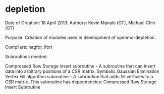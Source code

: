 depletion
=========

Date of Creation: 18 April 2013.
Authors: Kevin Manalo (GT), Michael Chin (GT)

Purpose: Creation of modules used in development of openmc-depletion.

Compilers: nagfor, ifort

Subroutines needed: 

Compressed Row Storage Insert subroutine - A subroutine that can insert data into arbitrary positions of a CSR matrix.
Symbolic Gaussian Elimination Vertex Fill algorithm subroutine - A subroutine that adds fill verticies to a CSR matrix.
      This subroutine has dependencies: Compressed Row Storage Insert Subroutine
